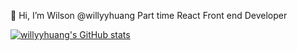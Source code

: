 👋 Hi, I’m Wilson @willyyhuang Part time React Front end Developer

[![willyyhuang's GitHub stats](https://github-readme-stats.vercel.app/api?username=willyyhuang)](https://github.com/anuraghazra/github-readme-stats)
